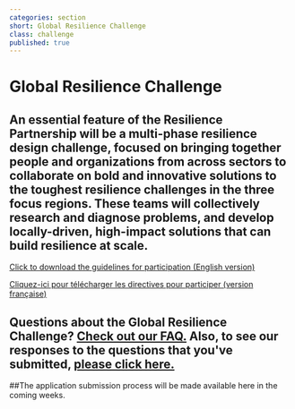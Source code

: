 ```yaml
---
categories: section
short: Global Resilience Challenge
class: challenge
published: true
---
```


# Global Resilience Challenge

## An essential feature of the Resilience Partnership will be a multi-phase resilience design challenge, focused on bringing together people and organizations from across sectors to collaborate on bold and innovative solutions to the toughest resilience challenges in the three focus regions. These teams will collectively research and diagnose problems, and develop locally-driven, high-impact solutions that can build resilience at scale.

<a href='resource/GRP_Source_Document.pdf' download='GRP_Guideline.pdf' class='button apply'>Click to download the guidelines for participation (English version)</a>

<a href='resource/GRP Challenge Source Document_Final_18sept2014_FRENCH.PDF' download='GRP Challenge Source Document_Final_18sept2014_FRENCH.PDF' class='button apply'>Cliquez-ici pour télécharger les directives pour participer (version française)</a>

## Questions about the Global Resilience Challenge? <a href='resource/FAQ_GlobalResilienceChallenge.pdf' download='FAQ_GlobalResilienceChallenge.pdf'>Check out our FAQ.</a> Also, to see our responses to the questions that you've submitted, <a href='resource/GRP_Challenge_Responses_to_Challenge_Questions_14Oct2014_final.pdf' download='GRP_Challenge_Responses_to_Challenge_Questions_14Oct2014_final.pdf'>please click here.</a> 
##The application submission process will be made available here in the coming weeks.